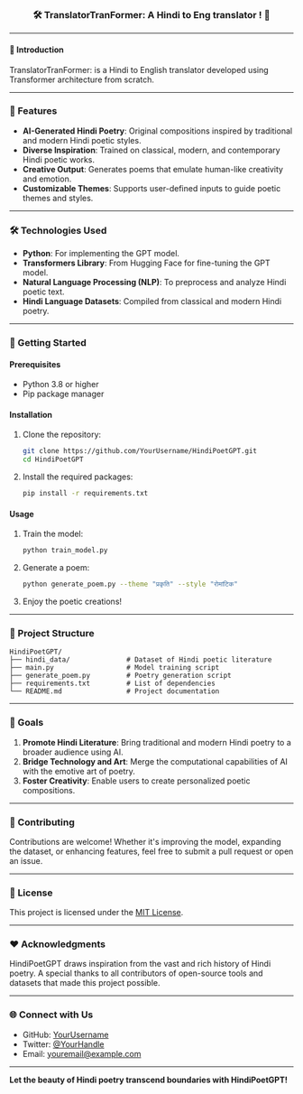 
<div align="center">
    <h3>🛠️ TranslatorTranFormer: A Hindi to Eng translator ! 🤖</h3>
</div>

---

#### 📜 Introduction

TranslatorTranFormer: is a Hindi to English translator developed using Transformer architecture from scratch.

---

### 🌟 Features  
- **AI-Generated Hindi Poetry**: Original compositions inspired by traditional and modern Hindi poetic styles.  
- **Diverse Inspiration**: Trained on classical, modern, and contemporary Hindi poetic works.  
- **Creative Output**: Generates poems that emulate human-like creativity and emotion.  
- **Customizable Themes**: Supports user-defined inputs to guide poetic themes and styles.  

---

### 🛠️ Technologies Used  
- **Python**: For implementing the GPT model.  
- **Transformers Library**: From Hugging Face for fine-tuning the GPT model.  
- **Natural Language Processing (NLP)**: To preprocess and analyze Hindi poetic text.  
- **Hindi Language Datasets**: Compiled from classical and modern Hindi poetry.  

---

### 🚀 Getting Started  

#### Prerequisites  
- Python 3.8 or higher  
- Pip package manager  

#### Installation  
1. Clone the repository:  
   ```bash
   git clone https://github.com/YourUsername/HindiPoetGPT.git
   cd HindiPoetGPT
   ```  
2. Install the required packages:  
   ```bash
   pip install -r requirements.txt
   ```  

#### Usage  
1. Train the model:  
   ```bash
   python train_model.py
   ```  
2. Generate a poem:  
   ```bash
   python generate_poem.py --theme "प्रकृति" --style "रोमांटिक"
   ```  
3. Enjoy the poetic creations!  

---

### 📂 Project Structure  
```plaintext
HindiPoetGPT/  
├── hindi_data/              # Dataset of Hindi poetic literature   
├── main.py                  # Model training script  
├── generate_poem.py         # Poetry generation script  
├── requirements.txt         # List of dependencies  
└── README.md                # Project documentation  
```

---

### 🎯 Goals  
1. **Promote Hindi Literature**: Bring traditional and modern Hindi poetry to a broader audience using AI.  
2. **Bridge Technology and Art**: Merge the computational capabilities of AI with the emotive art of poetry.  
3. **Foster Creativity**: Enable users to create personalized poetic compositions.  

---

### 🤝 Contributing  
Contributions are welcome! Whether it's improving the model, expanding the dataset, or enhancing features, feel free to submit a pull request or open an issue.

---

### 📜 License  
This project is licensed under the [MIT License](LICENSE).  

---

### ❤️ Acknowledgments  
HindiPoetGPT draws inspiration from the vast and rich history of Hindi poetry. A special thanks to all contributors of open-source tools and datasets that made this project possible.  

---

### 🌐 Connect with Us  
- GitHub: [YourUsername](https://github.com/YourUsername)  
- Twitter: [@YourHandle](https://twitter.com/YourHandle)  
- Email: youremail@example.com  

---

**Let the beauty of Hindi poetry transcend boundaries with HindiPoetGPT!**
```  

